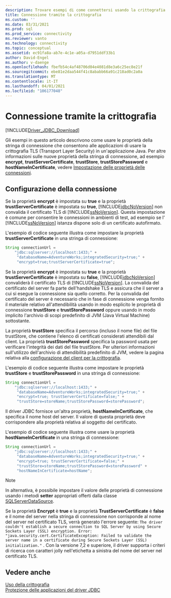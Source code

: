 ```yaml
---
description: Trovare esempi di come connettersi usando la crittografia TLS nell'applicazione Java usando il driver JDBC per SQL Server.
title: Connessione tramite la crittografia
ms.custom: ''
ms.date: 03/31/2021
ms.prod: sql
ms.prod_service: connectivity
ms.reviewer: vanto
ms.technology: connectivity
ms.topic: conceptual
ms.assetid: ec91fa8a-ab7e-4c1e-a05a-d7951ddf33b1
author: David-Engel
ms.author: v-daenge
ms.openlocfilehash: fbefb54c4af48706d04e4081d8e3a6c25ec8e21f
ms.sourcegitcommit: ebe81e2daa544f41c8ababb66a91c218ad0c2a0a
ms.translationtype: MT
ms.contentlocale: it-IT
ms.lasthandoff: 04/01/2021
ms.locfileid: "106177048"
---
```

# <a name="connecting-with-encryption"></a>Connessione tramite la crittografia

[!INCLUDE[Driver_JDBC_Download](../../includes/driver_jdbc_download.md)]

Gli esempi in questo articolo descrivono come usare le proprietà della stringa di connessione che consentono alle applicazioni di usare la crittografia TLS (Transport Layer Security) in un'applicazione Java. Per altre informazioni sulle nuove proprietà della stringa di connessione, ad esempio **encrypt**, **trustServerCertificate**, **trustStore**, **trustStorePassword** e **hostNameInCertificate**, vedere [Impostazione delle proprietà delle connessioni](setting-the-connection-properties.md).

## <a name="configuring-the-connection"></a>Configurazione della connessione

Se la proprietà **encrypt** è impostata su **true** e la proprietà **trustServerCertificate** è impostata su **true**, [!INCLUDE[jdbcNoVersion](../../includes/jdbcnoversion_md.md)] non convalida il certificato TLS di [!INCLUDE[ssNoVersion](../../includes/ssnoversion-md.md)]. Questa impostazione è comune per consentire le connessioni in ambienti di test, ad esempio se l' [!INCLUDE[ssNoVersion](../../includes/ssnoversion-md.md)] istanza dispone solo di un certificato autofirmato.

L'esempio di codice seguente illustra come impostare la proprietà **trustServerCertificate** in una stringa di connessione:

```java
String connectionUrl =
    "jdbc:sqlserver://localhost:1433;" +
     "databaseName=AdventureWorks;integratedSecurity=true;" +
     "encrypt=true;trustServerCertificate=true";
```

Se la proprietà **encrypt** è impostata su **true** e la proprietà **trustServerCertificate** è impostata su **false**, [!INCLUDE[jdbcNoVersion](../../includes/jdbcnoversion_md.md)] convaliderà il certificato TLS di [!INCLUDE[ssNoVersion](../../includes/ssnoversion-md.md)]. La convalida del certificato del server fa parte dell'handshake TLS e assicura che il server a cui si esegue la connessione sia quello corretto. Per la convalida del certificato del server è necessario che in fase di connessione venga fornito il materiale relativo all'attendibilità usando in modo esplicito le proprietà di connessione **trustStore** e **trustStorePassword** oppure usando in modo implicito l'archivio di scopi predefinito di JVM (Java Virtual Machine) sottostante.

La proprietà **trustStore** specifica il percorso (incluso il nome file) del file trustStore, che contiene l'elenco di certificati considerati attendibili dal client. La proprietà **trustStorePassword** specifica la password usata per verificare l'integrità dei dati del file trustStore. Per ulteriori informazioni sull'utilizzo dell'archivio di attendibilità predefinito di JVM, vedere la pagina relativa alla [configurazione del client per la crittografia](configuring-the-client-for-ssl-encryption.md).

L'esempio di codice seguente illustra come impostare le proprietà **trustStore** e **trustStorePassword** in una stringa di connessione:

```java
String connectionUrl =
    "jdbc:sqlserver://localhost:1433;" +
     "databaseName=AdventureWorks;integratedSecurity=true;" +
     "encrypt=true; trustServerCertificate=false;" +
     "trustStore=storeName;trustStorePassword=storePassword";
```

Il driver JDBC fornisce un'altra proprietà, **hostNameInCertificate**, che specifica il nome host del server. Il valore di questa proprietà deve corrispondere alla proprietà relativa al soggetto del certificato.

L'esempio di codice seguente illustra come usare la proprietà **hostNameInCertificate** in una stringa di connessione:

```java
String connectionUrl =
    "jdbc:sqlserver://localhost:1433;" +
     "databaseName=AdventureWorks;integratedSecurity=true;" +
     "encrypt=true; trustServerCertificate=false;" +
     "trustStore=storeName;trustStorePassword=storePassword" +
     "hostNameInCertificate=hostName";
```

> [!NOTE]
> In alternativa, è possibile impostare il valore delle proprietà di connessione usando i metodi **setter** appropriati offerti dalla classe [SQLServerDataSource](reference/sqlserverdatasource-class.md).

Se la proprietà **Encrypt** è **true** e la proprietà **TrustServerCertificate** è **false** e il nome del server nella stringa di connessione non corrisponde al nome del server nel certificato TLS, verrà generato l'errore seguente: `The driver couldn't establish a secure connection to SQL Server by using Secure Sockets Layer (SSL) encryption. Error: "java.security.cert.CertificateException: Failed to validate the server name in a certificate during Secure Sockets Layer (SSL) initialization."` . Con la versione 7,2 e superiore, il driver supporta i criteri di ricerca con caratteri jolly nell'etichetta a sinistra del nome del server nel certificato TLS.

## <a name="see-also"></a>Vedere anche

[Uso della crittografia](using-ssl-encryption.md)  
[Protezione delle applicazioni del driver JDBC](securing-jdbc-driver-applications.md)  
